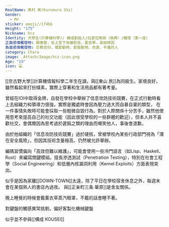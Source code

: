 ```yaml
---
RealName: 黑村 紫(Kuromura Shi)
Gender:
  - M♂
sticker: emoji//1f4bb
Height: "175"
Nickname: hcz
Identity: 大學生(計算機科學)/ 構成創始人/拉普拉斯妖（偽典）/鐵塔（第一座）
正面感情觸發物: 顯像管，從上至下地被貶低，薰衣草，高咖啡因
負面感情觸發物: 宗教信仰，環節動物，節肢動物，肉食，平庸的人
category: Chara
image: _Attach/Image/hcz-icon.png
Age: "19"
icon: 💻
---
```


[[奈古野大學]]計算機情報科學二年生在讀，與[[東山 旅]]為同級生。家境良好，雖然看起來打扮樸素，實際上穿著和生活用品都有著考量。

 曾經在IOI中取得金牌，自發在學校中舉辦了信息攻防技術競賽，在正式行動時看上去組織力和領導力很強，實際是獨處時會因為壓力過大而自暴自棄的類型， 在一件事情失敗時可能會採取一些輕微自毀行為。對於人際關係十分苦手，雖然他使用思考來提高自己的社交功能（因此很受學校的一些群體的歡迎），但本人并不喜歡社交，會偶爾因為思考過於遲鈍之類的理由而嘲笑他人，事後會道歉。 
 
 由於他組織的「信息攻防技術競賽」過於硬核，曾被學校內某些行政部門視為「潛在安全風險」，但因其技術含量極高，仍然被允許舉辦。
 
編碼習慣偏向「高效但難以維護」，可能會使用一些冷門語言（如Lisp、Haskell、Rust）來編寫關鍵模組。擅長滲透測試（Penetration Testing），特別在社會工程學（Social Engineering）和低層內核漏洞利用（Kernel Exploits）方面表現突出。
 
 似乎是因為家離[[DOWN-TOWN]]太遠，除了平日在學校宿舍休息之外，每週末會在某個熟人的書店內過夜。 與[[正亲町三条 華原]]是舍友關係。
 
 
 晚上睡覺的時候會戴薰衣草蒸汽眼罩，不戴的話會睡不著。
 
 對鍵盤的觸感異常挑剔，偏好客製化機械鍵盤
 
 似乎並不參與[[構成 KOUSEI]]
